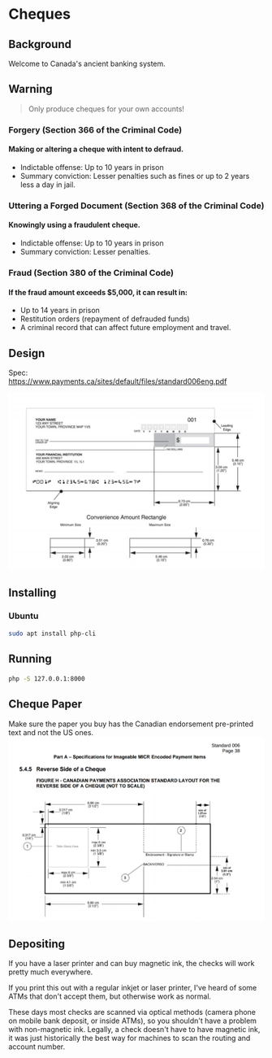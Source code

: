 Cheques
======
## Background
Welcome to Canada's ancient banking system.

## Warning

>Only produce cheques for your own accounts!

### Forgery (Section 366 of the Criminal Code)
#### Making or altering a cheque with intent to defraud.
- Indictable offense: Up to 10 years in prison
- Summary conviction: Lesser penalties such as fines or up to 2 years less a day in jail.

### Uttering a Forged Document (Section 368 of the Criminal Code)
#### Knowingly using a fraudulent cheque.  
- Indictable offense: Up to 10 years in prison
- Summary conviction: Lesser penalties.

### Fraud (Section 380 of the Criminal Code)
#### If the fraud amount exceeds $5,000, it can result in:
- Up to 14 years in prison
- Restitution orders (repayment of defrauded funds)
- A criminal record that can affect future employment and travel.

## Design

Spec:  
https://www.payments.ca/sites/default/files/standard006eng.pdf

![alt text](image-2.png)

## Installing
### Ubuntu
```bash
sudo apt install php-cli
```

## Running
```bash
php -S 127.0.0.1:8000
```

Cheque Paper
-----------

Make sure the paper you buy has the Canadian endorsement pre-printed text and not the US ones.
![alt text](image-1.png)

Depositing
----------

If you have a laser printer and can buy magnetic ink, the checks will work pretty much everywhere.

If you print this out with a regular inkjet or laser printer, I've heard of some ATMs that don't accept them, but otherwise work as normal. 

These days most checks are scanned via optical methods (camera phone on mobile bank deposit, or inside ATMs), so you shouldn't have a problem with non-magnetic ink. Legally, a check doesn't have to have magnetic ink, it was just historically the best way for machines to scan the routing and account number.


